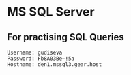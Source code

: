 # MS SQL Server

## For practising SQL Queries

    Username: gudiseva
    Password: Fb8A03Be~!5a
    Hostname: den1.mssql3.gear.host


<!--stackedit_data:
eyJoaXN0b3J5IjpbLTE2NzQ0MjM1ODldfQ==
-->